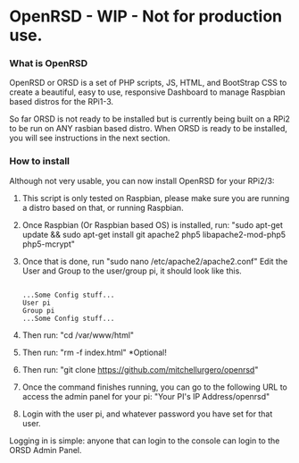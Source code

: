 # OpenRSD - WIP - Not for production use.

### What is OpenRSD
OpenRSD or ORSD is a set of PHP scripts, JS, HTML, and BootStrap CSS to create a beautiful, easy to use, responsive Dashboard to manage Raspbian based distros for the RPi1-3.

So far ORSD is not ready to be installed but is currently being built on a RPi2 to be run on ANY rasbian based distro. When ORSD is ready to be installed, you will see instructions in the next section.


### How to install
Although not very usable, you can now install OpenRSD for your RPi2/3:

1. This script is only tested on Raspbian, please make sure you are running a distro based on that, or running Raspbian.
2. Once Raspbian (Or Raspbian based OS) is installed, run: "sudo apt-get update && sudo apt-get install git apache2 php5 libapache2-mod-php5 php5-mcrypt"
3. Once that is done, run "sudo nano /etc/apache2/apache2.conf" Edit the User and Group to the user/group pi, it should look like this.
	

	```
	
	...Some Config stuff...
	User pi
	Group pi
	...Some Config stuff...
	
	```

4. Then run: "cd /var/www/html"
5. Then run: "rm -f index.html" *Optional!
6. Then run: "git clone https://github.com/mitchellurgero/openrsd"
7. Once the command finishes running, you can go to the following URL to access the admin panel for your pi: "Your PI's IP Address/openrsd"
8. Login with the user pi, and whatever password you have set for that user.

Logging in is simple: anyone that can login to the console can login to the ORSD Admin Panel.

